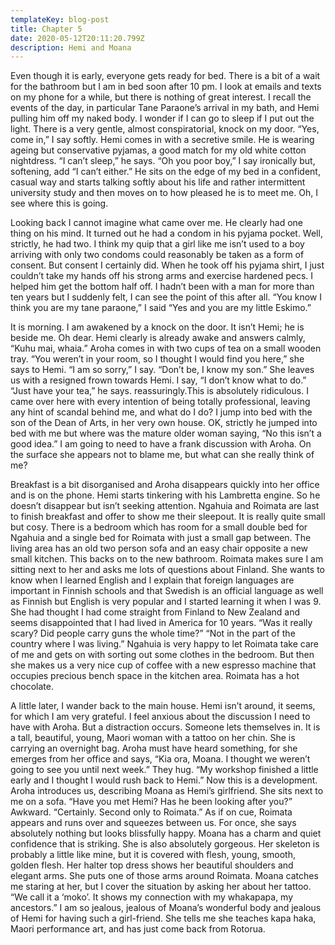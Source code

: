 ```yaml
---
templateKey: blog-post
title: Chapter 5
date: 2020-05-12T20:11:20.799Z
description: Hemi and Moana
---
```

Even though it is early, everyone gets ready for bed. There is a bit of a wait for the bathroom but I am in bed soon after 10 pm. I look at emails and texts on my phone for a while, but there is nothing of great interest. I recall the events of the day, in particular Tane Paraone’s arrival in my bath, and Hemi pulling him off my naked body. I wonder if I can go to sleep if I put out the light. There is a very gentle, almost conspiratorial, knock on my door. “Yes, come in,” I say softly. Hemi comes in with a secretive smile. He is wearing ageing but conservative pyjamas, a good match for my old white cotton nightdress. “I can’t sleep,” he says. “Oh you poor boy,” I say ironically but, softening, add “I can’t either.” He sits on the edge of my bed in a confident, casual way and starts talking softly about his life and rather intermittent university study and then moves on to how pleased he is to meet me. Oh, I see where this is going.



Looking back I cannot imagine what came over me. He clearly had one thing on his mind. It turned out he had a condom in his pyjama pocket. Well, strictly, he had two. I think my quip that a girl like me isn’t used to a boy arriving with only two condoms could reasonably be taken as a form of consent. But consent I certainly did. When he took off his pyjama shirt, I just couldn’t take my hands off his strong arms and exercise hardened pecs. I helped him get the bottom half off. I hadn’t been with a man for more than ten years but I suddenly felt, I can see the point of this after all. “You know I think you are my tane paraone,” I said “Yes and you are my little Eskimo.”



It is morning. I am awakened by a knock on the door. It isn’t Hemi; he is beside me. Oh dear. Hemi clearly is already awake and answers calmly, “Kuhu mai, whaia.” Aroha comes in with two cups of tea on a small wooden tray. “You weren’t in your room, so I thought I would find you here,” she says to Hemi. “I am so sorry,” I say. “Don’t be, I know my son.” She leaves us with a resigned frown towards Hemi. I say, “I don’t know what to do.” “Just have your tea,” he says. reassuringly.This is absolutely ridiculous. I came over here with every intention of being totally professional, leaving any hint of scandal behind me, and what do I do? I jump into bed with the son of the Dean of Arts, in her very own house. OK, strictly he jumped into bed with me but where was the mature older woman saying, “No this isn’t a good idea.” I am going to need to have a frank discussion with Aroha. On the surface she appears not to blame me, but what can she really think of me?



Breakfast is a bit disorganised and Aroha disappears quickly into her office and is on the phone. Hemi starts tinkering with his Lambretta engine. So he doesn’t disappear but isn’t seeking attention. Ngahuia and Roimata are last to finish breakfast and offer to show me their sleepout. It is really quite small but cosy. There is a bedroom which has room for a small double bed for Ngahuia and a single bed for Roimata with just a small gap between. The living area has an old two person sofa and an easy chair opposite a new small kitchen. This backs on to the new bathroom. Roimata makes sure I am sitting next to her and asks me lots of questions about Finland. She wants to know when I learned English and I explain that foreign languages are important in Finnish schools and that Swedish is an official language as well as Finnish but English is very popular and I started learning it when I was 9. She had thought I had come straight from Finland to New Zealand and seems disappointed that I had lived in America for 10 years. “Was it really scary? Did people carry guns the whole time?” “Not in the part of the country where I was living.” Ngahuia is very happy to let Roimata take care of me and gets on with sorting out some clothes in the bedroom. But then she makes us a very nice cup of coffee with a new espresso machine that occupies precious bench space in the kitchen area. Roimata has a hot chocolate.



A little later, I wander back to the main house. Hemi isn’t around, it seems, for which I am very grateful. I feel anxious about the discussion I need to have with Aroha. But a distraction occurs. Someone lets themselves in. It is a tall, beautiful, young, Maori woman with a tattoo on her chin. She is carrying an overnight bag. Aroha must have heard something, for she emerges from her office and says, “Kia ora, Moana. I thought we weren’t going to see you until next week.” They hug. “My workshop finished a little early and I thought I would rush back to Hemi.” Now this is a development. Aroha introduces us, describing Moana as Hemi’s girlfriend. She sits next to me on a sofa. “Have you met Hemi? Has he been looking after you?” Awkward. “Certainly. Second only to Roimata.” As if on cue, Roimata appears and runs over and squeezes between us. For once, she says absolutely nothing but looks blissfully happy. Moana has a charm and quiet confidence that is striking. She is also absolutely gorgeous. Her skeleton is probably a little like mine, but it is covered with flesh, young, smooth, golden flesh. Her halter top dress shows her beautiful shoulders and elegant arms. She puts one of those arms around Roimata. Moana catches me staring at her, but I cover the situation by asking her about her tattoo. “We call it a ‘moko’. It shows my connection with my whakapapa, my ancestors.” I am so jealous, jealous of Moana’s wonderful body and jealous of Hemi for having such a girl-friend. She tells me she teaches kapa haka, Maori performance art, and has just come back from Rotorua.